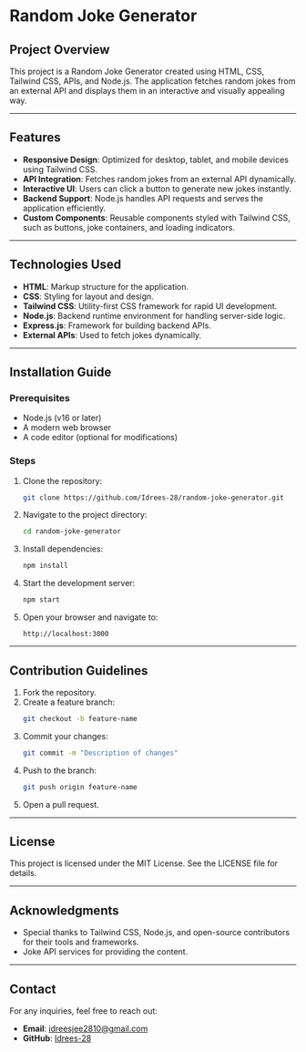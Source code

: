# Random Joke Generator

## Project Overview
This project is a Random Joke Generator created using HTML, CSS, Tailwind CSS, APIs, and Node.js. The application fetches random jokes from an external API and displays them in an interactive and visually appealing way.

---

## Features
- **Responsive Design**: Optimized for desktop, tablet, and mobile devices using Tailwind CSS.
- **API Integration**: Fetches random jokes from an external API dynamically.
- **Interactive UI**: Users can click a button to generate new jokes instantly.
- **Backend Support**: Node.js handles API requests and serves the application efficiently.
- **Custom Components**: Reusable components styled with Tailwind CSS, such as buttons, joke containers, and loading indicators.

---

## Technologies Used
- **HTML**: Markup structure for the application.
- **CSS**: Styling for layout and design.
- **Tailwind CSS**: Utility-first CSS framework for rapid UI development.
- **Node.js**: Backend runtime environment for handling server-side logic.
- **Express.js**: Framework for building backend APIs.
- **External APIs**: Used to fetch jokes dynamically.

---

## Installation Guide

### Prerequisites
- Node.js (v16 or later)
- A modern web browser
- A code editor (optional for modifications)

### Steps
1. Clone the repository:
   ```bash
   git clone https://github.com/Idrees-28/random-joke-generator.git
   ```
2. Navigate to the project directory:
   ```bash
   cd random-joke-generator
   ```
3. Install dependencies:
   ```bash
   npm install
   ```
4. Start the development server:
   ```bash
   npm start
   ```
5. Open your browser and navigate to:
   ```
   http://localhost:3000
   ```

---

## Contribution Guidelines
1. Fork the repository.
2. Create a feature branch:
   ```bash
   git checkout -b feature-name
   ```
3. Commit your changes:
   ```bash
   git commit -m "Description of changes"
   ```
4. Push to the branch:
   ```bash
   git push origin feature-name
   ```
5. Open a pull request.

---

## License
This project is licensed under the MIT License. See the LICENSE file for details.

---

## Acknowledgments
- Special thanks to Tailwind CSS, Node.js, and open-source contributors for their tools and frameworks.
- Joke API services for providing the content.

---

## Contact
For any inquiries, feel free to reach out:
- **Email**: idreesjee2810@gmail.com
- **GitHub**: [Idrees-28](https://github.com/Idrees-28)

